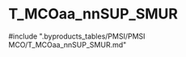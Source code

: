 # T_MCOaa_nnSUP_SMUR

<!-- ATTENTION : Ne pas supprimer ou modifier la ligne ci-dessous -->
#include ".byproducts_tables/PMSI/PMSI MCO/T_MCOaa_nnSUP_SMUR.md"
<!-- ATTENTION : Ne pas supprimer ou modifier la ligne ci-dessus -->
